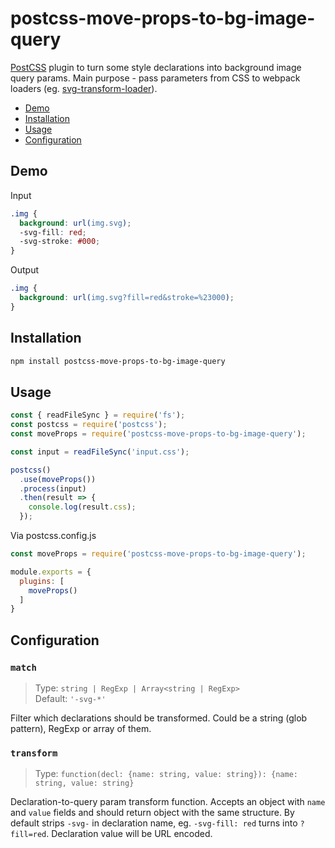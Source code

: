 # postcss-move-props-to-bg-image-query

[PostCSS](https://github.com/postcss/postcss) plugin to turn some style 
declarations into background image query params. Main purpose - pass parameters 
from CSS to webpack loaders (eg. [svg-transform-loader](https://github.com/kisenka/svg-mixer/tree/master/packages/svg-transform-loader)).

- [Demo](#demo)
- [Installation](#installation)
- [Usage](#usage)
- [Configuration](#configuration)

## Demo

Input
```css
.img {
  background: url(img.svg); 
  -svg-fill: red;
  -svg-stroke: #000;
}
```

Output
```css
.img {
  background: url(img.svg?fill=red&stroke=%23000);
}
```

## Installation

```sh
npm install postcss-move-props-to-bg-image-query
```

## Usage

```js
const { readFileSync } = require('fs');
const postcss = require('postcss');
const moveProps = require('postcss-move-props-to-bg-image-query');

const input = readFileSync('input.css');

postcss()
  .use(moveProps())
  .process(input)
  .then(result => {
    console.log(result.css);
  });
```

Via postcss.config.js

```js
const moveProps = require('postcss-move-props-to-bg-image-query');

module.exports = {
  plugins: [
    moveProps()
  ]
}
```

## Configuration

### `match`

> Type: `string | RegExp | Array<string | RegExp>`<br>
> Default: `'-svg-*'`

Filter which declarations should be transformed. Could be a string (glob pattern), 
RegExp or array of them.

### `transform`

> Type: `function(decl: {name: string, value: string}): {name: string, value: string}`<br>

Declaration-to-query param transform function. Accepts an object with `name` and 
`value` fields and should return object with the same structure. By default strips 
`-svg-` in declaration name, eg. `-svg-fill: red` turns into `?fill=red`. Declaration 
value will be URL encoded.
